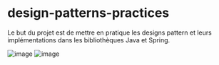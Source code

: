 # design-patterns-practices

Le but du projet est de mettre en pratique les designs pattern et leurs implémentations dans les bibliothèques Java et Spring.

![image](https://user-images.githubusercontent.com/2339282/208248407-c97dda78-7ecd-4675-8e99-7daad13d642d.png)
![image](https://user-images.githubusercontent.com/2339282/208248424-8aab44c5-425b-4841-9ed3-8f64c27bb587.png)




